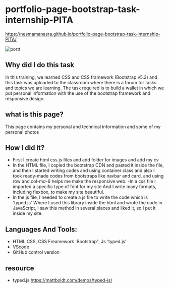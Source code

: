 # portfolio-page-bootstrap-task-internship-PITA

https://nesmamanasra.github.io/portfolio-page-bootstrap-task-internship-PITA/


![portt](https://user-images.githubusercontent.com/52491098/181008660-fea85d30-1460-4ad6-a1ee-cac81eb68a15.PNG)


## Why did I do this task
In this training, we learned CSS and CSS framework (Bootstrap v5.2) and this task was uploaded to the classroom where there is a forum for tasks and topics we are learning.
The task required is to build a wallet in which we put personal information with the use of the bootstrap framework and responsive design.

## what is this page?
This page contains my personal and technical information and some of my personal photos

## How I did it?
- First I create html css js files and add folder for images and add my cv
- In the HTML file, I copied the bootstrap CDN and pasted it inside the file, and then I started writing codes and using container class and also I took ready-made codes from bootstraps like navbar and card, and using row and col-md-6 helps me make the responsive web.
-In a css file I imported a specific type of font for my site And I write many formats, including flexbox, to make my site beautiful.
- In the js file, I needed to create a js file to write the code which is 'typed.js'
Where I used this library inside the html and wrote the code in JavaScript, I saw this method in several places and liked it, so I put it inside my site.

## Languages And Tools:
- HTML CSS, CSS Freamework 'Bootstrap", Js 'typed.js'
- VScode
- GitHub control version
## resource 
- typed.js https://mattboldt.com/demos/typed-js/
